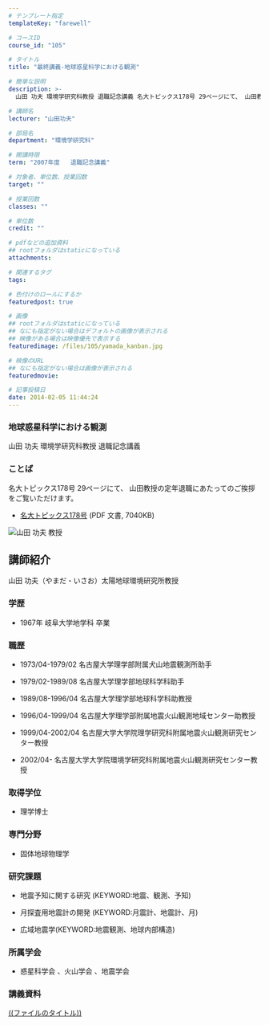 ```yaml
---
# テンプレート指定
templateKey: "farewell"

# コースID
course_id: "105"

# タイトル
title: "最終講義-地球惑星科学における観測"

# 簡単な説明
description: >-
  山田 功夫 環境学研究科教授 退職記念講義 名大トピックス178号 29ページにて、 山田教授の定年退職にあたってのご挨拶をご覧いただけます。   * [名大トピックス178...

# 講師名
lecturer: "山田功夫"

# 部局名
department: "環境学研究科"

# 開講時限
term: "2007年度	退職記念講義"

# 対象者、単位数、授業回数
target: ""

# 授業回数
classes: ""

# 単位数
credit: ""

# pdfなどの追加資料
## rootフォルダはstaticになっている
attachments: 

# 関連するタグ
tags:

# 色付けのロールにするか
featuredpost: true

# 画像
## rootフォルダはstaticになっている
## なにも指定がない場合はデフォルトの画像が表示される
## 映像がある場合は映像優先で表示する
featuredimage: /files/105/yamada_kanban.jpg

# 映像のURL
## なにも指定がない場合は画像が表示される
featuredmovie: 

# 記事投稿日
date: 2014-02-05 11:44:24
---
```


### 地球惑星科学における観測


山田 功夫 環境学研究科教授 退職記念講義


### ことば


名大トピックス178号 29ページにて、 山田教授の定年退職にあたってのご挨拶をご覧いただけます。


* [名大トピックス178号](http://www.nagoya-u.ac.jp/about-nu/public-relations/publication/upload_images/no178.pdf) (PDF 文書, 7040KB)


![山田 功夫 教授](/files/105/yamada_kao.jpg) 

## 講師紹介


山田 功夫（やまだ・いさお）太陽地球環境研究所教授


### 学歴



* 1967年 岐阜大学地学科 卒業


### 職歴



* 1973/04-1979/02 名古屋大学理学部附属犬山地震観測所助手

* 1979/02-1989/08 名古屋大学理学部地球科学科助手

* 1989/08-1996/04 名古屋大学理学部地球科学科助教授

* 1996/04-1999/04 名古屋大学理学部附属地震火山観測地域センター助教授

* 1999/04-2002/04 名古屋大学大学院理学研究科附属地震火山観測研究センター教授

* 2002/04- 名古屋大学大学院環境学研究科附属地震火山観測研究センター教授


### 取得学位



* 理学博士


### 専門分野



* 固体地球物理学


### 研究課題



* 地震予知に関する研究 (KEYWORD:地震、観測、予知)

* 月探査用地震計の開発 (KEYWORD:月震計、地震計、月)

* 広域地震学(KEYWORD:地震観測、地球内部構造)


### 所属学会



* 惑星科学会 、火山学会 、地震学会


### 講義資料


[((ファイルのタイトル))](/files/105/((ファイル名))) 
